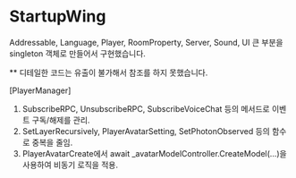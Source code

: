 # StartupWing

Addressable, Language, Player, RoomProperty, Server, Sound, UI
큰 부분을 singleton 객체로 만들어서 구현했습니다.

** 디테일한 코드는 유출이 불가해서 참조를 하지 못했습니다.

[PlayerManager]
1. SubscribeRPC, UnsubscribeRPC, SubscribeVoiceChat 등의 메서드로 이벤트 구독/해제를 관리.
2. SetLayerRecursively, PlayerAvatarSetting, SetPhotonObserved 등의 함수로 중복을 줄임.
3. PlayerAvatarCreate에서 await _avatarModelController.CreateModel(...)을 사용하여 비동기 로직을 적용.
